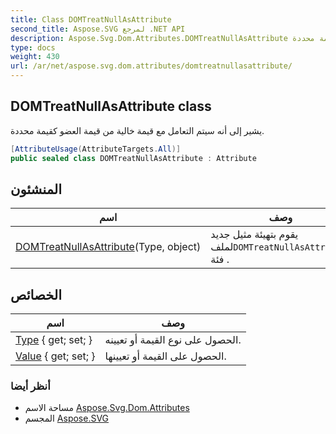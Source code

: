 ```yaml
---
title: Class DOMTreatNullAsAttribute
second_title: Aspose.SVG لمرجع .NET API
description: Aspose.Svg.Dom.Attributes.DOMTreatNullAsAttribute فصل. يشير إلى أنه سيتم التعامل مع قيمة خالية من قيمة العضو كقيمة محددة.
type: docs
weight: 430
url: /ar/net/aspose.svg.dom.attributes/domtreatnullasattribute/
---
```

## DOMTreatNullAsAttribute class

يشير إلى أنه سيتم التعامل مع قيمة خالية من قيمة العضو كقيمة محددة.

```csharp
[AttributeUsage(AttributeTargets.All)]
public sealed class DOMTreatNullAsAttribute : Attribute
```

## المنشئون

| اسم | وصف |
| --- | --- |
| [DOMTreatNullAsAttribute](domtreatnullasattribute/)(Type, object) | يقوم بتهيئة مثيل جديد لملف`DOMTreatNullAsAttribute` فئة . |

## الخصائص

| اسم | وصف |
| --- | --- |
| [Type](../../aspose.svg.dom.attributes/domtreatnullasattribute/type/) { get; set; } | الحصول على نوع القيمة أو تعيينه. |
| [Value](../../aspose.svg.dom.attributes/domtreatnullasattribute/value/) { get; set; } | الحصول على القيمة أو تعيينها. |

### أنظر أيضا

* مساحة الاسم [Aspose.Svg.Dom.Attributes](../../aspose.svg.dom.attributes/)
* المجسم [Aspose.SVG](../../)


